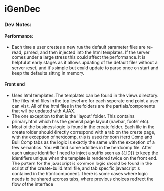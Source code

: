 # iGenDec

### Dev Notes:
  
#### Performance:
- Each time a user creates a new run the default parameter files are re-read, parsed, and then injected into the html templates. If the server comes under a large stress this could affect the performance. It is helpful at early stages as it allows updating of the default files without a server reset, and it's simple but could update to parse once on start and keep the defaults sitting in memory.


#### Front end
- Uses html templates. The templates can be found in the views directory. The files html files in the top level are for each seperate end point a user can visit. All of the html files in the folders are the partials/components that will be updated with AJAX. 
- The one exception to that is the 'layout' folder. This contains primary.html which has the general page layout (navbar, footer etc).
- Most of the business logic is found in the create folder. Each file in the create folder should directly correspond with a tab on the create page, with the exception of herdcomp, this is used for both Herd Comp and Bull Comp tabs as the logic is exactly the same with the exception of a few semantics. You will find some oddities in the herdcomp file. After each unique identifier I need to inject a suffix seen as {{.ID}} to keep the identifiers unique when the template is rendered twice on the front end. The pattern for the javascript is common logic should be found in the script of the create-build.html file, and tab specific javascript is contained in the html component. There is some cases where logic needs to be shared accross tabs, where previous choices redirect the flow of the interface
